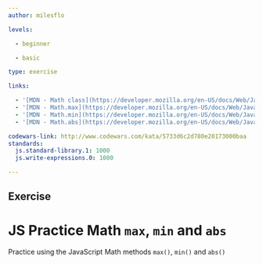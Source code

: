 ```yaml
---
author: milesflo

levels:

  - beginner

  - basic

type: exercise

links:

  - '[MDN - Math class](https://developer.mozilla.org/en-US/docs/Web/JavaScript/Reference/Global_Objects/Math)'
  - '[MDN - Math.max](https://developer.mozilla.org/en-US/docs/Web/JavaScript/Reference/Global_Objects/Math/max)'
  - '[MDN - Math.min](https://developer.mozilla.org/en-US/docs/Web/JavaScript/Reference/Global_Objects/Math/min)'
  - '[MDN - Math.abs](https://developer.mozilla.org/en-US/docs/Web/JavaScript/Reference/Global_Objects/Math/abs)'

codewars-link: http://www.codewars.com/kata/5733d6c2d780e20173000baa
standards:
  js.standard-library.1: 1000
  js.write-expressions.0: 1000

---
```

## Exercise
# JS Practice Math `max`, `min` and `abs`
Practice using the JavaScript Math methods `max()`, `min()` and `abs()`
